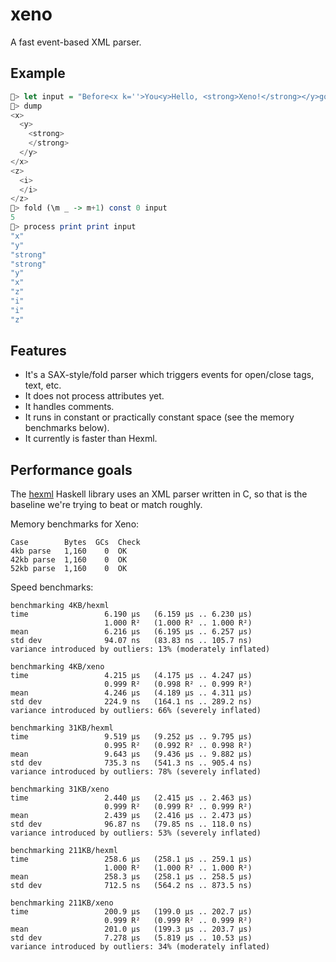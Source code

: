 # xeno

A fast event-based XML parser.

## Example

``` haskell
> let input = "Before<x k=''>You<y>Hello, <strong>Xeno!</strong></y>go</x>Try <z><i>this!</i></z>"
> dump
<x>
  <y>
    <strong>
    </strong>
  </y>
</x>
<z>
  <i>
  </i>
</z>
> fold (\m _ -> m+1) const 0 input
5
> process print print input
"x"
"y"
"strong"
"strong"
"y"
"x"
"z"
"i"
"i"
"z"
```

## Features

* It's a SAX-style/fold parser which triggers events for open/close
  tags, text, etc.
* It does not process attributes yet.
* It handles comments.
* It runs in constant or practically constant space (see the memory
  benchmarks below).
* It currently is faster than Hexml.

## Performance goals

The [hexml](https://github.com/ndmitchell/hexml) Haskell library uses
an XML parser written in C, so that is the baseline we're trying to
beat or match roughly.

Memory benchmarks for Xeno:

    Case        Bytes  GCs  Check
    4kb parse   1,160    0  OK
    42kb parse  1,160    0  OK
    52kb parse  1,160    0  OK

Speed benchmarks:

    benchmarking 4KB/hexml
    time                 6.190 μs   (6.159 μs .. 6.230 μs)
                         1.000 R²   (1.000 R² .. 1.000 R²)
    mean                 6.216 μs   (6.195 μs .. 6.257 μs)
    std dev              94.07 ns   (83.83 ns .. 105.7 ns)
    variance introduced by outliers: 13% (moderately inflated)

    benchmarking 4KB/xeno
    time                 4.215 μs   (4.175 μs .. 4.247 μs)
                         0.999 R²   (0.998 R² .. 0.999 R²)
    mean                 4.246 μs   (4.189 μs .. 4.311 μs)
    std dev              224.9 ns   (164.1 ns .. 289.2 ns)
    variance introduced by outliers: 66% (severely inflated)

    benchmarking 31KB/hexml
    time                 9.519 μs   (9.252 μs .. 9.795 μs)
                         0.995 R²   (0.992 R² .. 0.998 R²)
    mean                 9.643 μs   (9.436 μs .. 9.882 μs)
    std dev              735.3 ns   (541.3 ns .. 905.4 ns)
    variance introduced by outliers: 78% (severely inflated)

    benchmarking 31KB/xeno
    time                 2.440 μs   (2.415 μs .. 2.463 μs)
                         0.999 R²   (0.999 R² .. 0.999 R²)
    mean                 2.439 μs   (2.416 μs .. 2.473 μs)
    std dev              96.87 ns   (79.85 ns .. 118.0 ns)
    variance introduced by outliers: 53% (severely inflated)

    benchmarking 211KB/hexml
    time                 258.6 μs   (258.1 μs .. 259.1 μs)
                         1.000 R²   (1.000 R² .. 1.000 R²)
    mean                 258.3 μs   (258.1 μs .. 258.5 μs)
    std dev              712.5 ns   (564.2 ns .. 873.5 ns)

    benchmarking 211KB/xeno
    time                 200.9 μs   (199.0 μs .. 202.7 μs)
                         0.999 R²   (0.999 R² .. 0.999 R²)
    mean                 201.0 μs   (199.3 μs .. 203.7 μs)
    std dev              7.278 μs   (5.819 μs .. 10.53 μs)
    variance introduced by outliers: 34% (moderately inflated)
